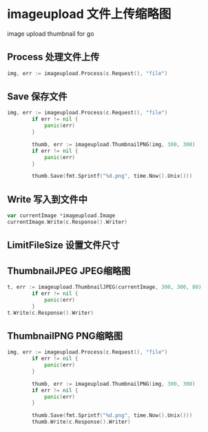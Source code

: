 # imageupload 文件上传缩略图
image upload thumbnail for go

## Process 处理文件上传
```go
img, err := imageupload.Process(c.Request(), "file")
```

## Save 保存文件
```go
img, err := imageupload.Process(c.Request(), "file")
		if err != nil {
			panic(err)
		}

		thumb, err := imageupload.ThumbnailPNG(img, 300, 300)
		if err != nil {
			panic(err)
		}

		thumb.Save(fmt.Sprintf("%d.png", time.Now().Unix()))
```
## Write 写入到文件中
```go
var currentImage *imageupload.Image
currentImage.Write(c.Response().Writer)
```
## LimitFileSize 设置文件尺寸


## ThumbnailJPEG JPEG缩略图

```go
t, err := imageupload.ThumbnailJPEG(currentImage, 300, 300, 80)
		if err != nil {
			panic(err)
		}
t.Write(c.Response().Writer)
```

## ThumbnailPNG PNG缩略图

```go
img, err := imageupload.Process(c.Request(), "file")
		if err != nil {
			panic(err)
		}

		thumb, err := imageupload.ThumbnailPNG(img, 300, 300)
		if err != nil {
			panic(err)
		}

		thumb.Save(fmt.Sprintf("%d.png", time.Now().Unix()))
		thumb.Write(c.Response().Writer)
```